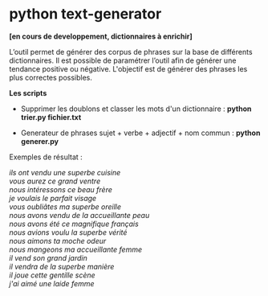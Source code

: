 # python text-generator 
**[en cours de developpement, dictionnaires à enrichir]**

L’outil permet de générer des corpus de phrases sur la base de différents dictionnaires. Il est possible de paramétrer l’outil afin de générer une tendance positive ou négative. L'objectif est de générer des phrases les plus correctes possibles.

**Les scripts**

- Supprimer les doublons et classer les mots d'un dictionnaire :  **python trier.py fichier.txt**

- Generateur de phrases sujet + verbe + adjectif + nom commun :  **python generer.py**


Exemples de résultat : 

  *ils ont vendu une superbe cuisine <br/>
  vous aurez ce grand ventre <br/>
  nous intéressons ce beau frère <br/>
  je voulais le parfait visage<br/>
  vous oubliâtes ma superbe oreille<br/>
  nous avons vendu de la accueillante peau <br/>
  nous avons été ce magnifique français <br/>
  nous avions voulu la superbe vérité <br/>
  nous aimons ta moche odeur <br/>
  nous mangeons ma accueillante femme <br/>
  il vend son grand jardin <br/>
  il vendra de la superbe manière <br/>
  il joue cette gentille scène <br/>
  j'ai aimé une laide femme<br/>*
